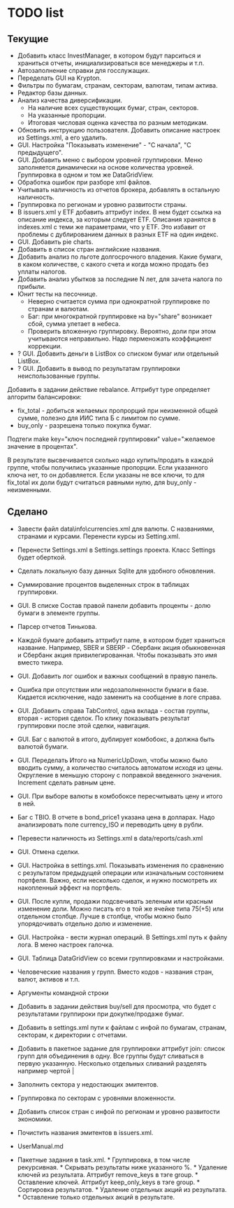 ﻿# TODO list

## Текущие

* Добавить класс InvestManager, в котором будут парситься и храниться отчеты, инициализироваться все менеджеры и т.п.
* Автозаполнение справки для госслужащих.
* Переделать GUI на Krypton.
* Фильтры по бумагам, странам, секторам, валютам, типам актива.
* Редактор базы данных.
* Анализ качества диверсификации. 
  * На наличие всех существующих бумаг, стран, секторов.
  * На указанные пропорции.
  * Итоговая числовая оценка качества по разным методикам.
* Обновить инструкцию пользователя. Добавить описание настроек из Settings.xml, а его удалить.
* GUI. Настройка "Показывать изменение" - "С начала", "С предыдущего".
* GUI. Добавить меню с выбором уровней группировки. Меню заполняется динамически на основе количества уровней. Группировка в одном и том же DataGridView.
* Обработка ошибок при разборе xml файлов.
* Учитывать наличность из отчетов брокера, добавлять в остальную наличность.
* Группировка по регионам и уровню развитости страны.
* В issuers.xml у ETF добавить аттрибут index. В нем будет ссылка на описание индекса, за которым следует ETF. Описания хранятся в indexes.xml с теми же параметрами, что у ETF. Это избавит от проблемы с дублированием данных в разных ETF на один индекс.
* GUI. Добавить pie charts.
* Добавить в список стран английские названия.
* Добавить анализ по льготе долгосрочного владения. Какие бумаги, в каком количестве, с какого счета и когда можно продать без уплаты налогов.
* Добавить анализ убытков за последние N лет, для зачета налога по прибыли.
* Юнит тесты на песочнице.
  * Неверно считается сумма при однократной группировке по странам и валютам.
  * Баг: при многократной группировке на by="share" возникает сбой, сумма улетает в небеса.
  * Проверить вложенную группировку. Вероятно, доли при этом учитываются неправильно. Надо перменожать коэффициент коррекции.
* ? GUI. Добавить деньги в ListBox со списком бумаг или отдельный ListBox.
* ? GUI. Добавить в вывод по результатам группировки неиспользованные группы.

Добавить в задании действие rebalance. Аттрибут type определяет алгоритм балансировки:
  * fix_total - добиться желаемых пропрорций при неизменной общей сумме, полезно для ИИС типа Б с лимитом по сумме.
  * buy_only - разрешена только покупка бумаг.

Подтеги make key="ключ последней группировки" value="желаемое значение в процентах". 

В результате высвечивается сколько надо купить/продать в каждой группе, чтобы получились указанные пропорции. Если указанного ключа нет, то он добавляется. Если указаны не все ключи, то для fix_total их доли будут считаться равными нулю, для buy_only - неизменными.

## Сделано

* Завести файл data\info\currencies.xml для валюты. С названиями, странами и курсами. Перенести курсы из Setting.xml.
* Перенести Settings.xml в Settings.settings проекта. Класс Settings будет оберткой.
* Сделать локальную базу данных Sqlite для удобного обновления.
* Суммирование процентов выделенных строк в таблицах группировки.
* GUI. В списке Состав правой панели добавить проценты - долю бумаги в элементе группы.
* Парсер отчетов Тинькова.

* Каждой бумаге добавить аттрибут name, в котором будет храниться название. Например, SBER и SBERP - Сбербанк акция обыкновенная и Сбербанк акция привилегированная. Чтобы показывать это имя вместо тикера.
* GUI. Добавить лог ошибок и важных сообщений в правую панель.
* Ошибка при отсутствии или недозаполненности бумаги в базе. Кидается исключение, надо заменить на сообщение в логе справа.
* GUI. Добавить справа TabControl, одна вклада - состав группы, вторая - история сделок. По клику показывать результат группировки после этой сделки, навигация.
* GUI. Баг с валютой в итого, дублирует комбобокс, а должна быть валютой бумаги.
* GUI. Переделать Итого на NumericUpDown, чтобы можно было вводить сумму, а количество считалось автоматом исходя из цены. Округление в меньшую сторону с поправкой введенного значения. Increment сделать равным цене.
* GUI. При выборе валюты в комбобоксе пересчитывать цену и итого в ней.
* Баг с TBIO. В отчете в bond_price1 указана цена в долларах. Надо анализировать поле currency_ISO и переводить цену в рубли.
* Перевести наличность из Settings.xml в data/reports/cash.xml
* GUI. Отмена сделки.
* GUI. Настройка в settings.xml. Показывать изменения по сравнению с результатом предыдущей операции или изначальным состоянием портфеля. Важно, если несколько сделок, и нужно посмотреть их накопленный эффект на портфель.
* GUI. После купли, продажи подсвечивать зеленым или красным изменение доли. Можно писать его в той же ячейке типа 75(+5) или отдельном столбце. Лучше в столбце, чтобы можно было упорядочивать отдельно долю и изменение.
* GUI. Настройка - вести журнал операций. В Settings.xml путь к файлу лога. В меню настроек галочка.
* GUI. Таблица DataGridView со всеми группировками и настройками.
* Человеческие названия у групп. Вместо кодов - названия стран, валют, активов и т.п.
* Аргументы командной строки
* Добавить в задании действия buy/sell для просмотра, что будет с результатами группироки при докупке/продаже бумаг. 
* Добавить в settings.xml пути к файлам с инфой по бумагам, странам, секторам, к директории с отчетами.
* Добавить в пакетное задание для группировки аттрибут join: список групп для объединения в одну. Все группы будут сливаться в первую указанную. Несколько отдельных сливаний разделять например чертой |
* Заполнить сектора у недостающих эмитентов.
* Группировка по секторам с уровнями вложенности.
* Добавить список стран с инфой по регионам и уровню развитости экономики.
* Почистить названия эмитентов в issuers.xml.
* UserManual.md
* Пакетные задания в task.xml. 
	  * Группировка, в том числе рекурсивная.
	  * Скрывать результаты ниже указанного %.
	  * Удаление ключей из результата. Аттрибут remove_keys в тэге group.
	  * Оставление ключей. Аттрибут keep_only_keys в тэге group.
	  * Сортировка результатов.
	  * Удаление отдельных акций из результата.
	  * Оставление только отдельных акций в результате.

